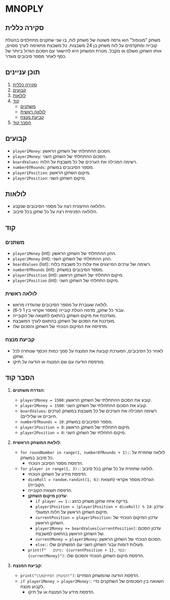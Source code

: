 # MNOPLY

## סקירה כללית

משחק "מונופול" הוא גרסה פשוטה של משחק לוח, בו שני שחקנים מתחלפים בהטלת קובייה ומתקדמים על לוח משחק בן 24 משבצות. כל משבצת מתאימה לערך מסוים, אותו השחקן משלם או מקבל. מטרת המשחק היא להישאר עם הסכום הגדול ביותר של כסף לאחר מספר סיבובים מוגדר.

## תוכן עניינים

1. [סקירה כללית](#סקירה-כללית)
2. [קבועים](#קבועים)
3. [לולאות](#לולאות)
4. [קוד](#קוד)
    - [משתנים](#משתנים)
    - [לולאה ראשית](#לולאה-ראשית)
    - [קביעת מנצח](#קביעת-מנצח)
5. [הסבר קוד](#הסבר-קוד)

## קבועים

- `player1Money`: הסכום ההתחלתי של השחקן הראשון.
- `player2Money`: הסכום ההתחלתי של השחקן השני.
- `boardValues`: רשימה המכילה את הערכים של כל משבצת על הלוח.
- `numberOfRounds`: מספר הסיבובים במשחק.
- `player1Position`: מיקום השחקן הראשון.
- `player2Position`: מיקום השחקן השני.

## לולאות

- הלולאה החיצונית רצה על מספר הסיבובים שנקבע.
- הלולאה הפנימית רצה על כל שחקן בכל סיבוב.

## קוד

### משתנים

- `player1Money` (int): ההון ההתחלתי של השחקן הראשון.
- `player2Money` (int): ההון ההתחלתי של השחקן השני.
- `boardValues` (list): רשימה של ערכים המייצגים את עלות כל משבצת בלוח.
- `numberOfRounds` (int): מספר הסיבובים במשחק.
- `player1Position` (int): מיקום התחלתי של השחקן הראשון.
- `player2Position` (int): מיקום התחלתי של השחקן השני.

### לולאה ראשית

- לולאה שעוברת על מספר הסיבובים שהוגדרו מראש.
- עבור כל שחקן, מדמה הטלת קובייה (מספר אקראי בין 1 ל-6).
- מעדכנת את מיקום השחקן בהתאם לתוצאה של הקובייה.
- מעדכנת את הסכום של השחקן בהתאם לערך המשבצת.
- מדפיסה את המיקום הנוכחי של השחקן והסכום שלו.

### קביעת מנצח

- לאחר כל הסיבובים, המערכת קובעת את המנצח על סמך כמות הכסף שנותרה לכל שחקן.
- מודפסת הודעה עם שם המנצח או הודעה על תיקו.

## הסבר קוד

1.  **הגדרת משתנים**:
    -   `player1Money = 1500`: קובע את הסכום ההתחלתי של השחקן הראשון.
    -   `player2Money = 1500`: קובע את הסכום ההתחלתי של השחקן השני.
    -   `boardValues`: רשימה המכילה את הערכים של כל משבצת במשחק (ערכים חיוביים או שליליים).
    -   `numberOfRounds = 10`: מספר הסיבובים במשחק.
    -   `player1Position = 0`: מיקום התחלתי של השחקן הראשון.
    -   `player2Position = 0`: מיקום התחלתי של השחקן השני.

2.  **לולאת המשחק הראשית**:
    -   `for roundNumber in range(1, numberOfRounds + 1):`: לולאה שחוזרת על כל סיבוב במשחק.
        -   הדפסת מספר הסיבוב הנוכחי.
    -   `for player in range(1, 3):`: לולאה שחוזרת על כל שחקן בכל סיבוב.
        -   הדפסת מידע על השחקן הנוכחי.
        -   `diceRoll = random.randint(1, 6)`: הגרלת מספר אקראי (תוצאת הקובייה).
        -   הדפסת תוצאת הקובייה.
        -   **עדכון מיקום השחקן**:
            -   `if player == 1:`: בדיקה איזה שחקן משחק כרגע.
            -   `player1Position = (player1Position + diceRoll) % 24`: עדכון מיקום השחקן הראשון על הלוח המעגלי.
            -   `currentPosition = player1Position`: עדכון המיקום הנוכחי של השחקן הראשון.
            -   `player1Money += boardValues[currentPosition]`: עדכון הסכום של השחקן הראשון בהתאם למשבצת.
            -   `currentMoney = player1Money`: הסכום הנוכחי של השחקן הראשון.
            -   `else:`: פעולות דומות עבור השחקן השני עם המשתנים שלו.
        -   `print(f"   מיקום: {currentPosition + 1}, כסף: {currentMoney}")`: הדפסת מיקום השחקן הנוכחי והסכום שלו.

3.  **קביעת המנצח**:
    -   `print("\\nהמשחק הסתיים!")`: הדפסת הודעה שהמשחק הסתיים.
    -   `if player1Money > player2Money:`: השוואה בין הסכומים של השחקנים כדי לקבוע מנצח.
        -   הדפסת מידע על המנצח או על תיקו.
